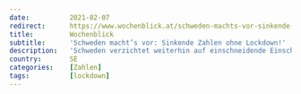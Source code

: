 ```yaml
---
date:          2021-02-07
redirect:      https://www.wochenblick.at/schweden-machts-vor-sinkende-zahlen-ohne-lockdown/
title:         Wochenblick
subtitle:      'Schweden macht’s vor: Sinkende Zahlen ohne Lockdown!'
description:   'Schweden verzichtet weiterhin auf einschneidende Einschränkungen für die Bevölkerung. Auch ohne Lockdown sind die Fallzahlen rückläufig!'
country:       SE
categories:    [Zahlen]
tags:          [lockdown]
---
```

